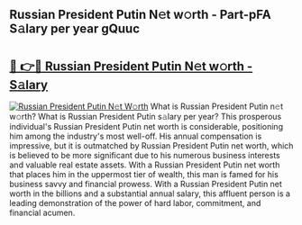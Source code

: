 ## Russian President Putin N𝚎t w𝚘rth - Part-pFA S𝚊lary per year gQuuc

# <h2><a href="http://gc4naz.nevu.top/?p=Russian+President+Putin">🔗 👉🔴 Russian President Putin N𝚎t w𝚘rth - S𝚊lary</a></h2>

[![Russian President Putin N𝚎t W𝚘rth](https://i.imgur.com/Oavwk0R.jpeg)](http://gc4naz.nevu.top/?p=Russian+President+Putin)
What is Russian President Putin n𝚎t w𝚘rth? What is Russian President Putin s𝚊lary per year?
This prosperous individual's Russian President Putin net worth is considerable, positioning him among the industry's most well-off. His annual compensation is impressive, but it is outmatched by Russian President Putin net worth, which is believed to be more significant due to his numerous business interests and valuable real estate assets. With a Russian President Putin net worth that places him in the uppermost tier of wealth, this man is famed for his business savvy and financial prowess. With a Russian President Putin net worth in the billions and a substantial annual salary, this affluent person is a leading demonstration of the power of hard labor, commitment, and financial acumen.
